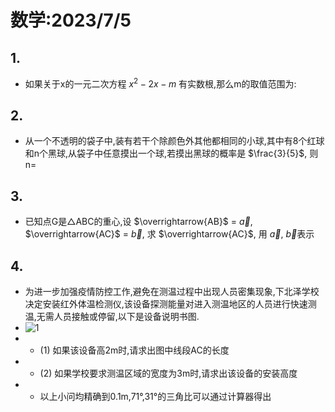 <head>
    <script src="https://cdn.mathjax.org/mathjax/latest/MathJax.js?config=TeX-AMS-MML_HTMLorMML" type="text/javascript"></script>
    <script type="text/x-mathjax-config">
        MathJax.Hub.Config({
            tex2jax: {
            skipTags: ['script', 'noscript', 'style', 'textarea', 'pre'],
            inlineMath: [['$','$']]
            }
        });
    </script>
</head>

# 数学:2023/7/5

## 1.
 - 如果关于x的一元二次方程 $x^2-2x-m$ 有实数根,那么m的取值范围为:
## 2.
 - 从一个不透明的袋子中,装有若干个除颜色外其他都相同的小球,其中有8个红球和n个黑球,从袋子中任意摸出一个球,若摸出黑球的概率是 $\frac{3}{5}$, 则n=
## 3.
 - 已知点G是△ABC的重心,设 $\overrightarrow{AB}$ = $\vec{a}$, $\overrightarrow{AC}$ = $\vec{b}$, 求 $\overrightarrow{AC}$, 用 $\vec{a}$, $\vec{b}$表示
## 4.
 - 为进一步加强疫情防控工作,避免在测温过程中出现人员密集现象,下北泽学校决定安装红外体温检测仪,该设备探测能量对进入测温地区的人员进行快速测温,无需人员接触或停留,以下是设备说明书图.
 - ![1](https://bili-08a04-nq3.github.io/HomeWorks/Problems/2023-7-5/2023-7-5-4.PNG)
 - - (1) 如果该设备高2m时,请求出图中线段AC的长度
 - - (2) 如果学校要求测温区域的宽度为3m时,请求出该设备的安装高度
 - - 以上小问均精确到0.1m,71&deg;,31&deg;的三角比可以通过计算器得出
